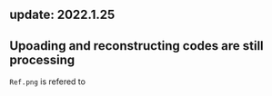 ## update: 2022.1.25
## Upoading and reconstructing codes are still processing
`Ref.png` is refered to 
